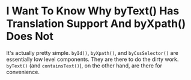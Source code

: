 # I Want To Know Why byText() Has Translation Support And byXpath() Does Not

It's actually pretty simple.  `byId()`, `byXpath()`, and `byCssSelector()` are essentially low level components.  They are there to do the dirty work.  `byText()` (and `containsText()`), on the other hand, are there for convenience.